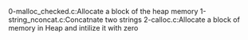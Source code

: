 0-malloc_checked.c:Allocate a block of the heap memory
1-string_nconcat.c:Concatnate two strings
2-calloc.c:Allocate a block of memory in Heap and intilize it with zero
